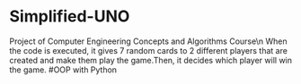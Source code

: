 # Simplified-UNO
Project of Computer Engineering Concepts and Algorithms Course\n
When the code is executed, it gives 7 random cards to 2 different players that are created and make them play the game.Then, it decides which player will win the game.
#OOP with Python
